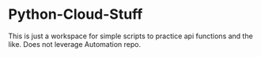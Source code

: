 # Python-Cloud-Stuff
This is just a workspace for simple scripts to practice api functions and the like. Does not leverage Automation repo.
